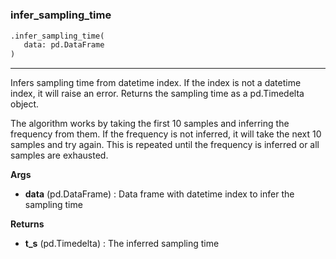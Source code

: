 #


### infer_sampling_time
```python
.infer_sampling_time(
   data: pd.DataFrame
)
```

---
Infers sampling time from datetime index.
If the index is not a datetime index, it will raise an error.
Returns the sampling time as a pd.Timedelta object.

The algorithm works by taking the first 10 samples and inferring
the frequency from them. If the frequency is not inferred, it will
take the next 10 samples and try again. This is repeated until the
frequency is inferred or all samples are exhausted.


**Args**

* **data** (pd.DataFrame) : Data frame with datetime index to infer
  the sampling time


**Returns**

* **t_s** (pd.Timedelta) : The inferred sampling time

